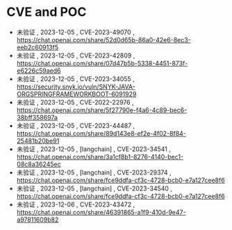 # CVE and POC
- 未验证 , 2023-12-05 , CVE-2023-49070 , https://chat.openai.com/share/52d0d65b-86a0-42e6-8ec3-eeb2c60913f5
- 未验证 , 2023-12-05 , CVE-2023-42809 , https://chat.openai.com/share/07d47b5b-5338-4451-873f-e6226c59aed6
- 未验证 , 2023-12-05 , CVE-2023-34055 ,  https://security.snyk.io/vuln/SNYK-JAVA-ORGSPRINGFRAMEWORKBOOT-6091929
- 未验证 , 2023-12-05 , CVE-2022-22976 , https://chat.openai.com/share/5f27790e-f4a6-4c89-bec6-38bff358697a
- 未验证 , 2023-12-05 , CVE-2023-44487 , https://chat.openai.com/share/89d143e8-ef2e-4f02-8f84-25481b20be91
- 未验证 , 2023-12-05 , [langchain] , CVE-2023-34541 , https://chat.openai.com/share/3a1cf8b1-8276-4140-bec1-08c8a36245ec
- 未验证 , 2023-12-05 , [langchain] , CVE-2023-29374 , https://chat.openai.com/share/fce9ddfa-cf3c-4728-bcb0-e7a127cee8f6
- 未验证 , 2023-12-05 , [langchain] , CVE-2023-34540 , https://chat.openai.com/share/fce9ddfa-cf3c-4728-bcb0-e7a127cee8f6
- 未验证 , 2023-12-06 , CVE-2023-43472 , https://chat.openai.com/share/46391865-a1f9-410d-9e47-a97811609b82


